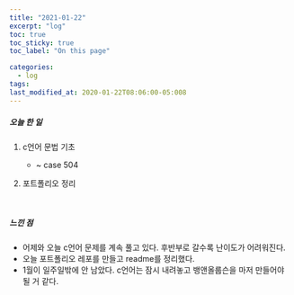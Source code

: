 ```yaml
---
title: "2021-01-22"
excerpt: "log"
toc: true
toc_sticky: true
toc_label: "On this page"

categories:
  - log
tags:
last_modified_at: 2020-01-22T08:06:00-05:008
---
```


##### 오늘 한 일

1. c언어 문법 기초

   - ~ case 504

2. 포트폴리오 정리

<br />

##### 느낀 점

- 어제와 오늘 c언어 문제를 계속 풀고 있다. 후반부로 갈수록 난이도가 어려워진다.
- 오늘 포트폴리오 레포를 만들고 readme를 정리했다.
- 1월이 일주일밖에 안 남았다. c언어는 잠시 내려놓고 뱅앤올룹슨을 마저 만들어야 될 거 같다.

